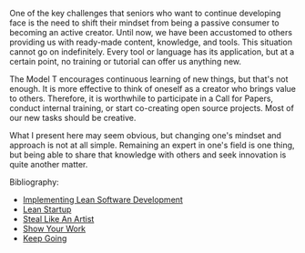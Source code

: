 One of the key challenges that seniors who want to continue developing face is the need to shift their mindset from
being a passive consumer to becoming an active creator. Until now, we have been accustomed to others providing us with
ready-made content, knowledge, and tools. This situation cannot go on indefinitely. Every tool or language has its
application, but at a certain point, no training or tutorial can offer us anything new.

The Model T encourages continuous learning of new things, but that's not enough. It is more effective to think of
oneself as a creator who brings value to others. Therefore, it is worthwhile to participate in a Call for Papers,
conduct internal training, or start co-creating open source projects. Most of our new tasks should be creative.

What I present here may seem obvious, but changing one's mindset and approach is not at all simple. Remaining an expert
in one's field is one thing, but being able to share that knowledge with others and seek innovation is quite another
matter.

Bibliography:

- [Implementing Lean Software Development](https://www.amazon.com/Implementing-Lean-Software-Development-Concept/dp/0321437381)
- [Lean Startup](https://www.amazon.com/Lean-Startup-Eric-September-13-2011-Paperback/dp/B0C1JJZDN3)
- [Steal Like An Artist](https://www.amazon.com/Steal-Like-Artist-Things-Creative/dp/0761169253)
- [Show Your Work](https://www.amazon.com/Show-Your-Work-Austin-Kleon/dp/076117897X)
- [Keep Going](https://www.amazon.com/Keep-Going-Ways-Creative-Times/dp/1523506644)